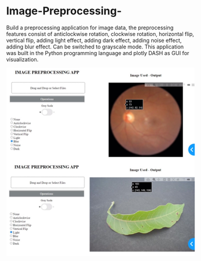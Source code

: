 # Image-Preprocessing-
Build a preprocessing application for image data, the preprocessing features consist of anticlockwise rotation, clockwise rotation, horizontal flip, vertical flip, adding light effect, adding dark effect, adding noise effect, adding blur effect. Can be switched to grayscale mode. This application was built in the Python programming language and plotly DASH as GUI for visualization.

![Image Preprocessing](https://github.com/AnnisaRizki30/Image-Preprocessing/blob/main/Image%20Preprocessing.jpeg?raw=true)
